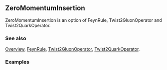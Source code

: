## ZeroMomentumInsertion

ZeroMomentumInsertion is an option of FeynRule, Twist2GluonOperator and Twist2QuarkOperator.

### See also

[Overview](Extra/FeynCalc.md), [FeynRule](FeynRule.md), [Twist2GluonOperator](Twist2GluonOperator.md), [Twist2QuarkOperator](Twist2QuarkOperator.md).

### Examples
